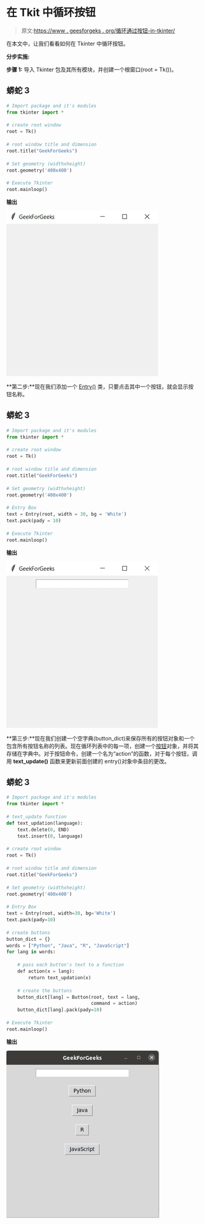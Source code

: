 # 在 Tkit 中循环按钮

> 原文:[https://www . geesforgeks . org/循环通过按钮-in-tkinter/](https://www.geeksforgeeks.org/looping-through-buttons-in-tkinter/)

在本文中，让我们看看如何在 Tkinter 中循环按钮。

**分步实施:**

**步骤 1:** 导入 Tkinter 包及其所有模块，并创建一个根窗口(root = Tk())。

## 蟒蛇 3

```py
# Import package and it's modules
from tkinter import *

# create root window
root = Tk()

# root window title and dimension
root.title("GeekForGeeks")

# Set geometry (widthxheight)
root.geometry('400x400')

# Execute Tkinter
root.mainloop()
```

**输出**

![](img/abb5de18b603bdb15986079e848f7149.png)

**第二步:**现在我们添加一个 [Entry()](https://www.geeksforgeeks.org/python-tkinter-entry-widget/) 类，只要点击其中一个按钮，就会显示按钮名称。

## 蟒蛇 3

```py
# Import package and it's modules
from tkinter import *

# create root window
root = Tk()

# root window title and dimension
root.title("GeekForGeeks")

# Set geometry (widthxheight)
root.geometry('400x400')

# Entry Box
text = Entry(root, width = 30, bg = 'White')
text.pack(pady = 10)

# Execute Tkinter
root.mainloop()
```

**输出**

![](img/c44f05c9ef4ea3f3e492962eddf814dc.png)

**第三步:**现在我们创建一个空字典(button_dict)来保存所有的按钮对象和一个包含所有按钮名称的列表。现在循环列表中的每一项，创建一个[按钮](https://www.geeksforgeeks.org/python-creating-a-button-in-tkinter/)对象，并将其存储在字典中。对于按钮命令，创建一个名为“action”的函数，对于每个按钮，调用 **text_update()** 函数来更新前面创建的 entry()对象中条目的更改。

## 蟒蛇 3

```py
# Import package and it's modules
from tkinter import *

# text_update function
def text_updation(language):
    text.delete(0, END)
    text.insert(0, language)

# create root window
root = Tk()

# root window title and dimension
root.title("GeekForGeeks")

# Set geometry (widthxheight)
root.geometry('400x400')

# Entry Box
text = Entry(root, width=30, bg='White')
text.pack(pady=10)

# create buttons
button_dict = {}
words = ["Python", "Java", "R", "JavaScript"]
for lang in words:

    # pass each button's text to a function
    def action(x = lang): 
        return text_updation(x)

    # create the buttons 
    button_dict[lang] = Button(root, text = lang,
                               command = action)
    button_dict[lang].pack(pady=10)

# Execute Tkinter
root.mainloop()
```

**输出**

![loop through button tkinter](img/79e55f00b5b60ce2e15d868c4cd5de84.png)